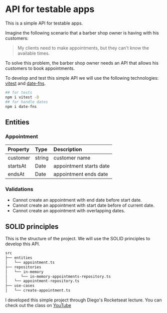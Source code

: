 # API for testable apps 

This is a simple API for testable apps. 

Imagine the following scenario that a barber shop owner is having with his customers: 

>My clients need to make appointments, but they can't know the available times.

To solve this problem, the barber shop owner needs an API that allows his customers to book appointments.

To develop and test this simple API we will use the following technologies: <a href="https://vitest.dev/" target="_blank">vitest</a> and <a href="https://date-fns.org/">date-fns</a>.

```bash
## for tests
npm i vitest -D 
## for handle dates
npm i date-fns
```

## Entities

### Appointment

| Property | Type   | Description             |
| :------- | :----- | :---------------------- |
| customer | string | customer name           |
| startsAt | Date   | appointment starts date |
| endsAt   | Date   | appointment ends date   |

### Validations

- Cannot create an appointment with end date before start date.
- Cannot create an appointment with start date before of current date.
- Cannot create an appointment with overlapping dates.

## SOLID principles

This is the structure of the project. We will use the SOLID principles to develop this API.

```bash
src
├── entities
│   └── appointment.ts
├── repositories
│   └── in-memory
│      └── in-memory-appointments-repository.ts
│   └── appointment-repository.ts
├── use-cases
│   └── create-appointment.ts
```

I developed this simple project through Diego's Rocketseat lecture. You can check out the class on <a href="https://youtu.be/jBOLRzjEERk">YouTube</a>








